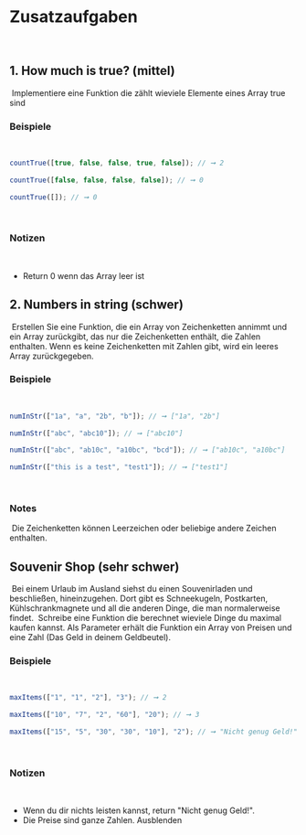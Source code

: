 # Zusatzaufgaben

​

## 1. How much is true? (mittel)

​
Implementiere eine Funktion die zählt wieviele Elemente eines Array true sind
​

### Beispiele

​

```js
countTrue([true, false, false, true, false]); // ➞ 2
​
countTrue([false, false, false, false]); // ➞ 0
​
countTrue([]); // ➞ 0
```

​

### Notizen

​

-   Return 0 wenn das Array leer ist
    ​

## 2. Numbers in string (schwer)

​
Erstellen Sie eine Funktion, die ein Array von Zeichenketten annimmt und ein Array zurückgibt, das nur die Zeichenketten enthält, die Zahlen enthalten. Wenn es keine Zeichenketten mit Zahlen gibt, wird ein leeres Array zurückgegeben.
​

### Beispiele

​

```js
numInStr(["1a", "a", "2b", "b"]); // ➞ ["1a", "2b"]
​
numInStr(["abc", "abc10"]); // ➞ ["abc10"]
​
numInStr(["abc", "ab10c", "a10bc", "bcd"]); // ➞ ["ab10c", "a10bc"]
​
numInStr(["this is a test", "test1"]); // ➞ ["test1"]
```

​

### Notes

​
Die Zeichenketten können Leerzeichen oder beliebige andere Zeichen enthalten.
​

## Souvenir Shop (sehr schwer)

​
Bei einem Urlaub im Ausland siehst du einen Souvenirladen und beschließen, hineinzugehen. Dort gibt es Schneekugeln, Postkarten, Kühlschrankmagnete und all die anderen Dinge, die man normalerweise findet.
​
Schreibe eine Funktion die berechnet wieviele Dinge du maximal kaufen kannst. Als Parameter erhält die Funktion ein Array von Preisen und eine Zahl (Das Geld in deinem Geldbeutel).
​

### Beispiele

​

```js
maxItems(["1", "1", "2"], "3"); // ➞ 2
​
maxItems(["10", "7", "2", "60"], "20"); // ➞ 3
​
maxItems(["15", "5", "30", "30", "10"], "2"); // ➞ "Nicht genug Geld!"
```

​

### Notizen

​

-   Wenn du dir nichts leisten kannst, return "Nicht genug Geld!".
-   Die Preise sind ganze Zahlen.
    Ausblenden
